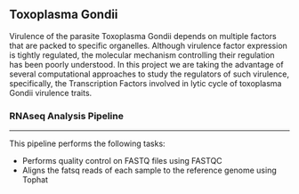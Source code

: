 ## Toxoplasma Gondii
Virulence of the parasite Toxoplasma Gondii depends on multiple factors that are packed to specific organelles. Although virulence factor expression is tightly regulated, the molecular mechanism controlling their regulation has been poorly understood. In this project we are taking the advantage of several computational approaches to study the regulators of such virulence, specifically, the Transcription Factors involved in lytic cycle of toxoplasma Gondii virulence traits.


### RNAseq Analysis Pipeline

***
This pipeline performs the following tasks:
* Performs quality control on FASTQ files using FASTQC
* Aligns the fatsq reads of each sample to the reference genome using Tophat

